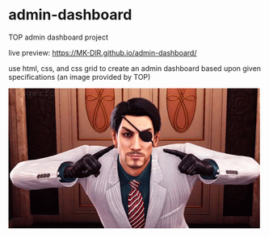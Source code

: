 # admin-dashboard

TOP admin dashboard project

live preview: https://MK-DlR.github.io/admin-dashboard/

use html, css, and css grid to create an admin dashboard based upon given specifications (an image provided by TOP)

![majismile](https://github.com/MK-DlR/admin-dashboard/blob/main/images/smile.gif)
